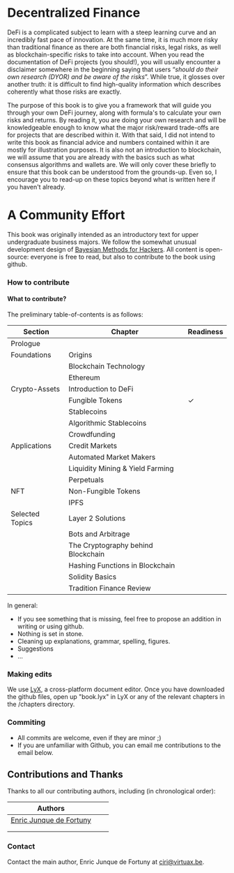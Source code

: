 # Decentralized Finance

DeFi is a complicated subject to learn with a steep learning curve and an incredibly fast pace of innovation. At the same time, it is much more risky than traditional finance as there are both financial risks, legal risks, as well as blockchain-specific risks to take into account. When you read the documentation of DeFi projects (you should!), you will usually encounter a disclaimer somewhere in the beginning saying that users “*should do their own research (DYOR) and be aware of the risks*”. While true, it glosses over another truth: it is difficult to find high-quality information which describes coherently what those risks are exactly.

The purpose of this book is to give you a framework that will guide you through your own DeFi journey, along with formula's to calculate your own risks and returns. By reading it, you are doing your own research and will be knowledgeable enough to know what the major risk/reward trade-offs are for projects that are described within it. With that said, I did not intend to write this book as financial advice and numbers contained within it are mostly for illustration purposes. It is also not an introduction to blockchain, we will assume that you are already with the basics such as what consensus algorithms and wallets are. We will only cover these briefly to ensure that this book can be understood from the grounds-up. Even so, I encourage you to read-up on these topics beyond what is written here if you haven't already.

# A Community Effort

This book was originally intended as an introductory text for upper undergraduate business majors. We follow the somewhat unusual development design of [Bayesian Methods for Hackers](http://camdavidsonpilon.github.io/Probabilistic-Programming-and-Bayesian-Methods-for-Hackers/). All content is open-source: everyone is free to read, but also to contribute to the book using github.

### How to contribute

#### What to contribute?

The preliminary table-of-contents is as follows:

| Section         | Chapter                            | Readiness |
| --------------- | ---------------------------------- | --------- |
| Prologue        |                                    |           |
| Foundations     | Origins                            |           |
|                 | Blockchain Technology              |           |
|                 | Ethereum                           |           |
| Crypto-Assets   | Introduction to DeFi               |           |
|                 | Fungible Tokens                    | ✓         |
|                 | Stablecoins                        |           |
|                 | Algorithmic Stablecoins            |           |
|                 | Crowdfunding                       |           |
| Applications    | Credit Markets                     |           |
|                 | Automated Market Makers            |           |
|                 | Liquidity Mining & Yield Farming   |           |
|                 | Perpetuals                         |           |
| NFT             | Non-Fungible Tokens                |           |
|                 | IPFS                               |           |
| Selected Topics | Layer 2 Solutions                  |           |
|                 | Bots and Arbitrage                 |           |
|                 | The Cryptography behind Blockchain |           |
|                 | Hashing Functions  in Blockchain   |           |
|                 | Solidity Basics                    |           |
|                 | Tradition Finance Review           |           |

In general: 

- If you see something that is missing, feel free to propose an addition in writing or using github.
- Nothing is set in stone.
- Cleaning up explanations, grammar, spelling, figures.
- Suggestions
- ...

### Making edits

We use [LyX](https://www.lyx.org/), a cross-platform document editor. Once you have downloaded the github files, open up "book.lyx" in LyX or any of the relevant chapters in the /chapters directory.

### Commiting

* All commits are welcome, even if they are minor ;)
* If you are unfamiliar with Github, you can email me contributions to the email below.

## Contributions and Thanks

Thanks to all our contributing authors, including (in chronological order):

| Authors                                   |      |      |
| ----------------------------------------- | ---- | ---- |
| [Enric Junque de Fortuny](http://ciri.be) |      |      |
|                                           |      |      |
|                                           |      |      |

### Contact

Contact the main author, Enric Junque de Fortuny at [ciri@virtuax.be](ciri@virtuax.be).